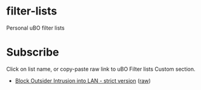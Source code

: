 # filter-lists
Personal uBO filter lists

# Subscribe

Click on list name, or copy-paste raw link to uBO Filter lists Custom section.

 - [Block Outsider Intrusion into LAN - strict version](https://subscribe.adblockplus.org/?location=https://raw.githubusercontent.com/gwarser/filter-lists/master/lan-block-strict.txt&title=Block%20Outsider%20Intrusion%20into%20LAN%20-%20strict%20version) ([raw](https://raw.githubusercontent.com/gwarser/filter-lists/master/lan-block-strict.txt))


